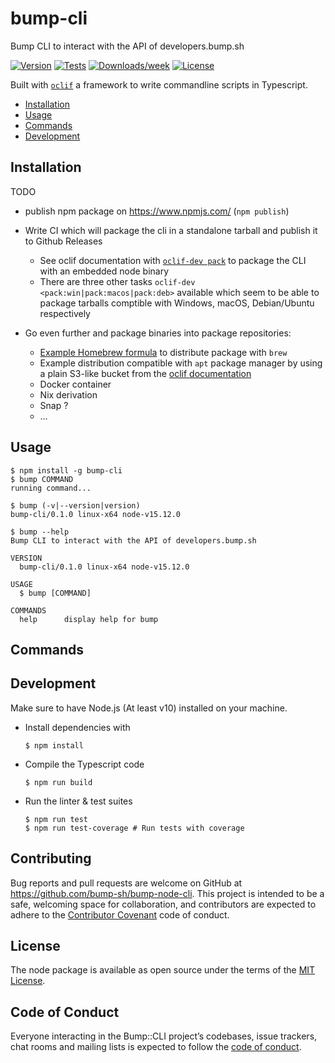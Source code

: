 # bump-cli

Bump CLI to interact with the API of developers.bump.sh

[![Version](https://img.shields.io/npm/v/bump-cli.svg)](https://npmjs.org/package/bump-cli)
[![Tests](https://github.com/bump-sh/bump-node-cli/actions/workflows/checks.yml/badge.svg)](https://github.com/bump-sh/bump-node-cli/actions/workflows/checks.yml)
[![Downloads/week](https://img.shields.io/npm/dw/bump-cli.svg)](https://npmjs.org/package/bump-cli)
[![License](https://img.shields.io/npm/l/bump-cli.svg)](https://github.com/bump-sh/bump-node-cli/blob/master/package.json)


Built with [`oclif`](https://oclif.io) a framework to write commandline scripts in Typescript.

* [Installation](#installation)
* [Usage](#usage)
* [Commands](#commands)
* [Development](#development)

## Installation

TODO

- publish npm package on https://www.npmjs.com/ (`npm publish`)
- Write CI which will package the cli in a standalone tarball and publish it to Github Releases
  - See oclif documentation with [`oclif-dev pack`](https://oclif.io/docs/releasing#standalone-tarballs) to package the CLI with an embedded node binary
  - There are three other tasks `oclif-dev <pack:win|pack:macos|pack:deb>` available which seem to be able to package tarballs comptible with Windows, macOS, Debian/Ubuntu respectively

- Go even further and package binaries into package repositories:
  - [Example Homebrew formula](https://github.com/heroku/homebrew-brew/blob/master/Formula/heroku.rb#L9) to distribute package with `brew`
  - Example distribution compatible with `apt` package manager by using a plain S3-like bucket from the [oclif documentation](https://oclif.io/docs/releasing#ubuntudebian-packages)
  - Docker container
  - Nix derivation
  - Snap ?
  - …

## Usage

```sh-session
$ npm install -g bump-cli
$ bump COMMAND
running command...

$ bump (-v|--version|version)
bump-cli/0.1.0 linux-x64 node-v15.12.0

$ bump --help
Bump CLI to interact with the API of developers.bump.sh

VERSION
  bump-cli/0.1.0 linux-x64 node-v15.12.0

USAGE
  $ bump [COMMAND]

COMMANDS
  help      display help for bump
```

## Commands

## Development

Make sure to have Node.js (At least v10) installed on your machine.

- Install dependencies with
  
  ```sh-session
  $ npm install
  ```
  
- Compile the Typescript code
  
  ```sh-session
  $ npm run build
  ```
  
- Run the linter & test suites
  
  ```sh-session
  $ npm run test
  $ npm run test-coverage # Run tests with coverage
  ```

## Contributing

Bug reports and pull requests are welcome on GitHub at https://github.com/bump-sh/bump-node-cli. This project is intended to be a safe, welcoming space for collaboration, and contributors are expected to adhere to the [Contributor Covenant](http://contributor-covenant.org) code of conduct.

## License

The node package is available as open source under the terms of the [MIT License](http://opensource.org/licenses/MIT).

## Code of Conduct

Everyone interacting in the Bump::CLI project’s codebases, issue trackers, chat rooms and mailing lists is expected to follow the [code of conduct](https://github.com/bump-sh/bump-cli/blob/master/CODE_OF_CONDUCT.md).
